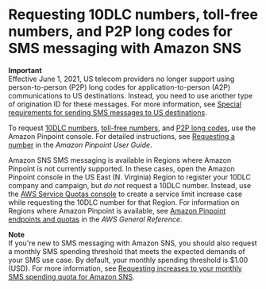 # Requesting 10DLC numbers, toll\-free numbers, and P2P long codes for SMS messaging with Amazon SNS<a name="channels-sms-awssupport-long-code"></a>

**Important**  
Effective June 1, 2021, US telecom providers no longer support using person\-to\-person \(P2P\) long codes for application\-to\-person \(A2P\) communications to US destinations\. Instead, you need to use another type of origination ID for these messages\. For more information, see [Special requirements for sending SMS messages to US destinations](channels-sms-us-requirements.md)\.

To request [10DLC numbers](channels-sms-originating-identities-10dlc.md), [toll\-free numbers](channels-sms-originating-identities-tfn.md), and [P2P long codes](channels-sms-originating-identities-long-codes.md), use the Amazon Pinpoint console\. For detailed instructions, see [Requesting a number](https://docs.aws.amazon.com/pinpoint/latest/userguide/settings-request-number.html) in the *Amazon Pinpoint User Guide*\.

Amazon SNS SMS messaging is available in Regions where Amazon Pinpoint is not currently supported\. In these cases, open the Amazon Pinpoint console in the US East \(N\. Virginia\) Region to register your 10DLC company and campaign, but *do not* request a 10DLC number\. Instead, use the [AWS Service Quotas console](https://us-east-1.console.aws.amazon.com/support/home?region=us-east-1&skipRegion=true#/case/create?issueType=service-limit-increase) to create a service limit increase case while requesting the 10DLC number for that Region\. For information on Regions where Amazon Pinpoint is available, see [Amazon Pinpoint endpoints and quotas](https://docs.aws.amazon.com/general/latest/gr/pinpoint.html) in the *AWS General Reference*\.

**Note**  
If you're new to SMS messaging with Amazon SNS, you should also request a monthly SMS spending threshold that meets the expected demands of your SMS use case\. By default, your monthly spending threshold is $1\.00 \(USD\)\. For more information, see [Requesting increases to your monthly SMS spending quota for Amazon SNS](channels-sms-awssupport-spend-threshold.md)\. 